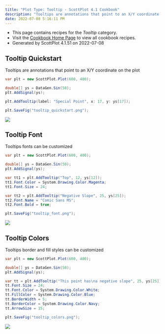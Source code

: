 ```yaml
---
title: "Plot Type: Tooltip - ScottPlot 4.1 Cookbook"
description: "Tooltips are annotations that point to an X/Y coordinate on the plot."
date: 2022-07-08 5:16:11 PM
---
```


* This page contains recipes for the _Tooltip_ category.
* Visit the [Cookbook Home Page](../../) to view all cookbook recipes.
* Generated by ScottPlot 4.1.51 on 2022-07-08
## Tooltip Quickstart

Tooltips are annotations that point to an X/Y coordinate on the plot

```cs
var plt = new ScottPlot.Plot(600, 400);

double[] ys = DataGen.Sin(50);
plt.AddSignal(ys);

plt.AddTooltip(label: "Special Point", x: 17, y: ys[17]);

plt.SaveFig("tooltip_quickstart.png");
```

<img src='../../images/tooltip_quickstart.png' class='d-block mx-auto my-5' />


## Tooltip Font

Tooltips fonts can be customized

```cs
var plt = new ScottPlot.Plot(600, 400);

double[] ys = DataGen.Sin(50);
plt.AddSignal(ys);

var tt1 = plt.AddTooltip("Top", 12, ys[12]);
tt1.Font.Color = System.Drawing.Color.Magenta;
tt1.Font.Size = 24;

var tt2 = plt.AddTooltip("Negative Slope", 25, ys[25]);
tt2.Font.Name = "Comic Sans MS";
tt2.Font.Bold = true;

plt.SaveFig("tooltip_font.png");
```

<img src='../../images/tooltip_font.png' class='d-block mx-auto my-5' />


## Tooltip Colors

Tooltips border and fill styles can be customized

```cs
var plt = new ScottPlot.Plot(600, 400);

double[] ys = DataGen.Sin(50);
plt.AddSignal(ys);

var tt = plt.AddTooltip("This point has\na negative slope", 25, ys[25]);
tt.Font.Size = 24;
tt.Font.Color = System.Drawing.Color.White;
tt.FillColor = System.Drawing.Color.Blue;
tt.BorderWidth = 5;
tt.BorderColor = System.Drawing.Color.Navy;
tt.ArrowSize = 15;

plt.SaveFig("tooltip_colors.png");
```

<img src='../../images/tooltip_colors.png' class='d-block mx-auto my-5' />



